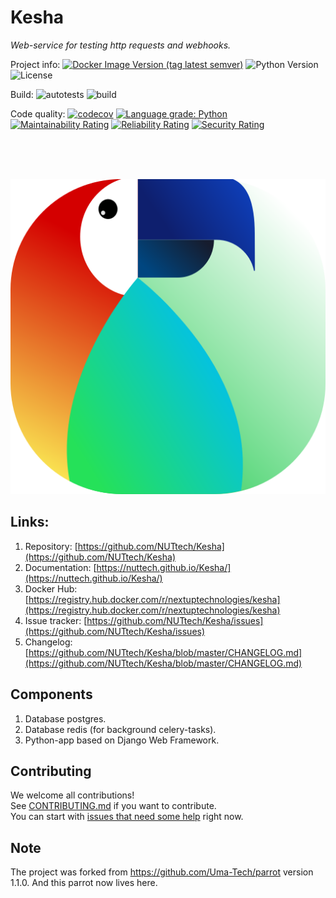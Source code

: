 # Kesha
_Web-service for testing http requests and webhooks._

Project info:
[![Docker Image Version (tag latest semver)](https://img.shields.io/docker/v/nextuptechnologies/kesha/latest)](https://registry.hub.docker.com/r/nextuptechnologies/kesha)
![Python Version](https://img.shields.io/static/v1?label=python&message=3.8&color=blue)
![License](https://img.shields.io/static/v1?label=license&message=Apache+2&color=blue)

Build:
![autotests](https://github.com/NUTtech/Kesha/workflows/autotests/badge.svg)
![build](https://github.com/NUTtech/Kesha/workflows/build/badge.svg)

Code quality:
[![codecov](https://codecov.io/gh/NUTtech/Kesha/branch/develop/graph/badge.svg?token=788OM63owZ)](https://codecov.io/gh/NUTtech/Kesha)
[![Language grade: Python](https://img.shields.io/lgtm/grade/python/g/NUTtech/Kesha.svg?logo=lgtm&logoWidth=18)](https://lgtm.com/projects/g/NUTtech/Kesha/context:python)
[![Maintainability Rating](https://sonarcloud.io/api/project_badges/measure?project=NUTtech_Kesha&metric=sqale_rating)](https://sonarcloud.io/dashboard?id=NUTtech_Kesha)
[![Reliability Rating](https://sonarcloud.io/api/project_badges/measure?project=NUTtech_Kesha&metric=reliability_rating)](https://sonarcloud.io/dashboard?id=NUTtech_Kesha)
[![Security Rating](https://sonarcloud.io/api/project_badges/measure?project=NUTtech_Kesha&metric=security_rating)](https://sonarcloud.io/dashboard?id=NUTtech_Kesha)

<br>
<br>
<br>

<p align="center">
    <img src="https://github.com/NUTtech/Kesha/raw/master/static/kesha_icon.png">
</p>

## Links:
1. Repository: [https://github.com/NUTtech/Kesha](https://github.com/NUTtech/Kesha)
1. Documentation: [https://nuttech.github.io/Kesha/](https://nuttech.github.io/Kesha/)
1. Docker Hub: [https://registry.hub.docker.com/r/nextuptechnologies/kesha](https://registry.hub.docker.com/r/nextuptechnologies/kesha)
1. Issue tracker: [https://github.com/NUTtech/Kesha/issues](https://github.com/NUTtech/Kesha/issues)
1. Changelog: [https://github.com/NUTtech/Kesha/blob/master/CHANGELOG.md](https://github.com/NUTtech/Kesha/blob/master/CHANGELOG.md)

## Components
1. Database postgres.
1. Database redis (for background celery-tasks).
1. Python-app based on Django Web Framework.

## Contributing
We welcome all contributions!  
See [CONTRIBUTING.md](CONTRIBUTING.md) if you want to contribute.  
You can start with [issues that need some help](https://github.com/NUTtech/Kesha/issues)
right now.

## Note
The project was forked from https://github.com/Uma-Tech/parrot version 1.1.0. And this parrot now lives here.
